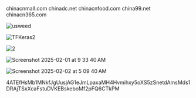chinacnmall.com
chinadc.net
chinacnfood.com
china99.net 
chinacn365.com


![usweed](https://github.com/user-attachments/assets/0d4aaa98-ae8e-4b76-8cc2-ed846c2138d1)

![TFKeras2](https://github.com/user-attachments/assets/6c8e1f3c-c22c-4288-8ffd-074f2f5c0b58)


![2](https://github.com/user-attachments/assets/54cc683c-4795-40fd-b1f3-a2a54fe0933b)

![Screenshot 2025-02-01 at 9 33 40 AM](https://github.com/user-attachments/assets/65e23217-fab6-498a-8efd-2af148639cbe)

![Screenshot 2025-02-02 at 5 09 40 AM](https://github.com/user-attachments/assets/ff268042-49b5-4a41-9898-b03d13a6ff47)

4ATEfHsMb1MNkfJgUusjAG1eJmLpaxaMH4Hvmihxy5oXS5zSnetdAmsMds1DRAjTSxXcaFstuDVKEBskeboMf2pFQ6CTkPM
